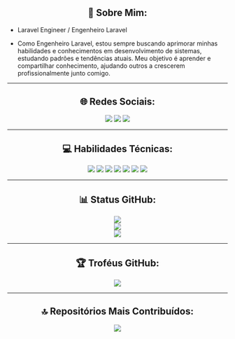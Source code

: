 <h2 align="center">💫 Sobre Mim:</h2>

- Laravel Engineer / Engenheiro Laravel

- Como Engenheiro Laravel, estou sempre buscando aprimorar minhas habilidades e conhecimentos em desenvolvimento de sistemas, estudando padrões e tendências atuais. Meu objetivo é aprender e compartilhar conhecimento, ajudando outros a crescerem profissionalmente junto comigo.

<hr>
<h2 align="center">🌐 Redes Sociais:</h2>

<div align="center">
  <a href="https://t.me/MicaelChaves"><img src="https://img.shields.io/badge/Telegram-%233177B0.svg?&logo=telegram&logoColor=white"></a>
  <a href="https://instagram.com/micaelgpchaves"><img src="https://img.shields.io/badge/Instagram-%23E4405F.svg?logo=Instagram&logoColor=white"></a>
  <a href="https://linkedin.com/in/MicaelChaves"><img src="https://img.shields.io/badge/LinkedIn-%230077B5.svg?logo=linkedin&logoColor=white"></a>
  <!-- <a href="https://codepen.io/MicaelChaves"><img src="https://img.shields.io/badge/Codepen-gray?&logo=codepen&logoColor=white"></a> -->
</div>

<hr>
<h2 align="center">💻 Habilidades Técnicas:</h2>

<div align="center">
  <img src="https://img.shields.io/badge/Laravel-%23FF2D20.svg?style=for-the-badge&logo=laravel&logoColor=white">
  <img src="https://img.shields.io/badge/Livewire-%23ff0077.svg?style=for-the-badge&logo=livewire&logoColor=white">
  <img src="https://img.shields.io/badge/Tailwindcss-%2338B2AC.svg?style=for-the-badge&logo=tailwind-css&logoColor=white">
  <img src="https://img.shields.io/badge/Bootstrap-%23563D7C.svg?style=for-the-badge&logo=bootstrap&logoColor=white">
  <!-- <img src="https://img.shields.io/badge/JWT-black?style=for-the-badge&logo=JSON%20web%20tokens"> -->
  <img src="https://img.shields.io/badge/Git-fc6d26?style=for-the-badge&logo=git&logoColor=white">
  <img src="https://img.shields.io/badge/GitHub-black.svg?style=for-the-badge&logo=github&logoColor=white">
  <img src="https://img.shields.io/badge/DigitalOcean-%230167ff.svg?style=for-the-badge&logo=digitalOcean&logoColor=white">
  <!-- <img src="https://img.shields.io/badge/Azure-%230072C6.svg?style=for-the-badge&logo=azure-devops&logoColor=white"> -->
  <!-- <img src="https://img.shields.io/badge/Forge-%230072C6.svg?style=for-the-badge&logo=forge&logoColor=white"> -->
</div>

<hr>
<h2 align="center">📊 Status GitHub:</h2>

<div align="center">
  <img src="https://github-readme-stats.vercel.app/api/top-langs/?username=MicaelChaves&theme=midnight-purple&hide_border=true&include_all_commits=true&count_private=true&layout=compact">
</div>

<div align="center">
  <img src="https://github-readme-stats.vercel.app/api?username=MicaelChaves&theme=midnight-purple&hide_border=true&include_all_commits=true&count_private=true">
</div>

<div align="center">
  <img src="https://github-readme-streak-stats.herokuapp.com/?user=MicaelChaves&theme=midnight-purple&hide_border=true">
</div>

<hr>
<h2 align="center">🏆 Troféus GitHub:</h2>

<div align="center">
  <img src="https://github-profile-trophy.vercel.app/?username=MicaelChaves&theme=tokyonight&no-frame=true&no-bg=false&margin-w=4">
</div>

<!-- ### ✍️ Random Dev Quote
![](https://quotes-github-readme.vercel.app/api?type=horizontal&theme=tokyonight) -->

<hr>
<h2 align="center">🔝 Repositórios Mais Contribuídos:</h2>

<div align="center">
  <img src="https://github-contributor-stats.vercel.app/api?username=MicaelChaves&limit=5&theme=tokyonight&combine_all_yearly_contributions=true">
</div>

